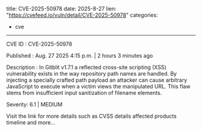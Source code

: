  
title: CVE-2025-50978
date: 2025-8-27
lien: "https://cvefeed.io/vuln/detail/CVE-2025-50978"
categories:
  - cve
---

CVE ID : CVE-2025-50978

Published :  Aug. 27
2025
4:15 p.m. | 2 hours
3 minutes ago

Description : In Gitblit v1.7.1
a reflected cross-site scripting (XSS) vulnerability exists in the way repository path names are handled. By injecting a specially crafted path payload an attacker can cause arbitrary JavaScript to execute when a victim views the manipulated URL. This flaw stems from insufficient input sanitization of filename elements.

Severity: 6.1 | MEDIUM

Visit the link for more details
such as CVSS details
affected products
timeline
and more...
